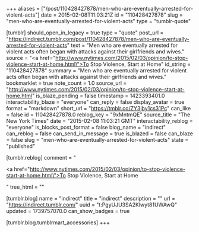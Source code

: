 +++
aliases = ["/post/110428427878/men-who-are-eventually-arrested-for-violent-acts"]
date = 2015-02-08T11:03:21Z
id = "110428427878"
slug = "men-who-are-eventually-arrested-for-violent-acts"
type = "tumblr-quote"

[tumblr]
should_open_in_legacy = true
type = "quote"
post_url = "https://indirect.tumblr.com/post/110428427878/men-who-are-eventually-arrested-for-violent-acts"
text = "Men who are eventually arrested for violent acts often began with attacks against their girlfriends and wives."
source = "<a href=\"http://www.nytimes.com/2015/02/03/opinion/to-stop-violence-start-at-home.html\">To Stop Violence, Start at Home</a>"
id_string = "110428427878"
summary = "Men who are eventually arrested for violent acts often began with attacks against their girlfriends and wives."
bookmarklet = true
note_count = 1.0
source_url = "http://www.nytimes.com/2015/02/03/opinion/to-stop-violence-start-at-home.html"
is_blaze_pending = false
timestamp = 1423393401.0
interactability_blaze = "everyone"
can_reply = false
display_avatar = true
format = "markdown"
short_url = "https://tmblr.co/ZY3jby1cs31Pc"
can_like = false
id = 110428427878.0
reblog_key = "9xMntmQE"
source_title = "The New York Times"
date = "2015-02-08 11:03:21 GMT"
interactability_reblog = "everyone"
is_blocks_post_format = false
blog_name = "indirect"
can_reblog = false
can_send_in_message = true
is_blazed = false
can_blaze = false
slug = "men-who-are-eventually-arrested-for-violent-acts"
state = "published"

[tumblr.reblog]
comment = "<p><a href=\"http://www.nytimes.com/2015/02/03/opinion/to-stop-violence-start-at-home.html\">To Stop Violence, Start at Home</a></p>"
tree_html = ""

[tumblr.blog]
name = "indirect"
title = "indirect"
description = ""
url = "https://indirect.tumblr.com/"
uuid = "t:PgyUJU3SA2Klwyt81UWAwQ"
updated = 1739757070.0
can_show_badges = true

[tumblr.blog.tumblrmart_accessories]
+++
